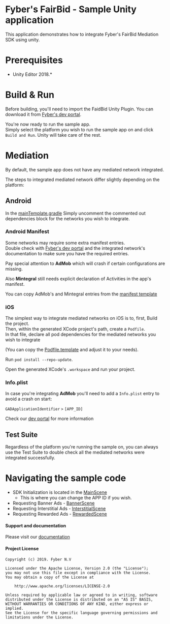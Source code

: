 Fyber's FairBid - Sample Unity application
============================================
This application demonstrates how to integrate Fyber's FairBid Mediation SDK using unity.

# Prerequisites

* Unity Editor 2018.*

# Build & Run

Before building, you'll need to import the FaidBid Unity Plugin.
You can download it from [Fyber's dev portal](https://dev-unity.fyber.com/docs/integration).

You're now ready to run the sample app.  
Simply select the platform you wish to run the sample app on and click `Build and Run`. Unity will take care of the rest.


# Mediation

By default, the sample app does not have any mediated network integrated.

The steps to integrated mediated network differ slightly depending on the platform:

## Android

In the [mainTemplate.gradle](https://github.com/Heyzap/fairbid-sample-app-unity/blob/master/Assets/Plugins/Android/mainTemplate.gradle) Simply uncomment the commented out dependencies block for the networks you wish to integrate.

### Android Manifest

Some networks may require some extra manifest entries.  
Double check with [Fyber's dev portal](https://fyber-mediation.fyber.com/docs/integrating-mediation) and the integrated network's documentation to make sure you have the required entries.

Pay special attention to **AdMob** which will crash if certain configurations are missing.

Also **Mintegral** still needs explicit declaration of Activities in the app's manifest.

You can copy AdMob's and Mintegral entries from the [manifest template](https://github.com/Heyzap/fairbid-sample-app-unity/blob/master/AndroidManifest.xml.template)


### iOS

The simplest way to integrate mediated networks on iOS is to, first, Build the project.  
Then, within the generated XCode project's path, create a `Podfile`.  
In that file, declare all pod dependencies for the mediated networks you wish to integrate

(You can copy the [Podfile.template](https://github.com/Heyzap/fairbid-sample-app-unity/blob/master/Podfile.template) and adjust it to your needs).

Run `pod install --repo-update`.  


Open the generated XCode's `.workspace` and run your project.

### Info.plist

In case you're integrating **AdMob** you'll need to add a `Info.plist` entry to avoid a crash on start:


`GADApplicationIdentifier` `>` `[APP_ID]` 

Check our [dev portal](https://fyber-mediation.fyber.com/docs/admob#infoplist) for more information

## Test Suite

Regardless of the platform you're running the sample on, you can always use the Test Suite to double check all the mediated networks were integrated successfully.


# Navigating the sample code

* SDK Initialization is located in the [MainScene](https://github.com/Heyzap/fairbid-sample-app-unity/blob/master/Assets/Scenes/MainScene.cs)
  * This is where you can change the APP ID if you wish.
* Requesting Banner Ads - [BannerScene](https://github.com/Heyzap/fairbid-sample-app-unity/blob/master/Assets/Scenes/BannerScene.cs)
* Requesting Interstitial Ads - [InterstitialScene](https://github.com/Heyzap/fairbid-sample-app-unity/blob/master/Assets/Scenes/InterstitialScene.cs)
* Requesting Rewarded Ads - [RewardedScene](https://github.com/Heyzap/fairbid-sample-app-unity/blob/master/Assets/Scenes/RewardedScene.cs)

#### Support and documentation

Please visit our [documentation](https://dev-unity.fyber.com/docs)

#### Project License

    Copyright (c) 2019. Fyber N.V
    
    Licensed under the Apache License, Version 2.0 (the "License");
    you may not use this file except in compliance with the License.
    You may obtain a copy of the License at
    
        http://www.apache.org/licenses/LICENSE-2.0
         
    Unless required by applicable law or agreed to in writing, software
    distributed under the License is distributed on an "AS IS" BASIS,
    WITHOUT WARRANTIES OR CONDITIONS OF ANY KIND, either express or implied.
    See the License for the specific language governing permissions and
    limitations under the License.

